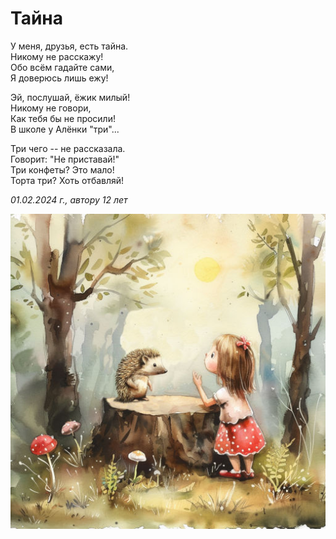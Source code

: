 # Тайна

У меня, друзья, есть тайна.  
Никому не расскажу!  
Обо всём гадайте сами,  
Я доверюсь лишь ежу!

Эй, послушай, ёжик милый!  
Никому не говори,  
Как тебя бы не просили!  
В школе у Алёнки "три"...

Три чего -- не рассказала.  
Говорит: "Не приставай!"  
Три конфеты? Это мало!  
Торта три? Хоть отбавляй!

*01.02.2024 г., автору 12 лет*

![Тайна](../images/secret.jpg)
